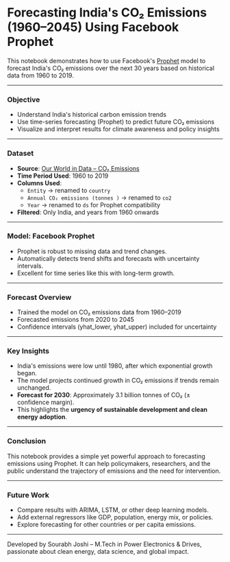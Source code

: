 
# Forecasting India's CO₂ Emissions (1960–2045) Using Facebook Prophet

This notebook demonstrates how to use Facebook's [Prophet](https://facebook.github.io/prophet/) model to forecast India's CO₂ emissions over the next 30 years based on historical data from 1960 to 2019.

---

### Objective

- Understand India's historical carbon emission trends
- Use time-series forecasting (Prophet) to predict future CO₂ emissions
- Visualize and interpret results for climate awareness and policy insights

---

###  Dataset

- **Source**: [Our World in Data – CO₂ Emissions](https://ourworldindata.org/co2-emissions)
- **Time Period Used**: 1960 to 2019
- **Columns Used**:
  - `Entity` → renamed to `country`
  - `Annual CO₂ emissions (tonnes )` → renamed to `co2`
  - `Year` → renamed to `ds` for Prophet compatibility
- **Filtered**: Only India, and years from 1960 onwards

---

###  Model: Facebook Prophet

- Prophet is robust to missing data and trend changes.
- Automatically detects trend shifts and forecasts with uncertainty intervals.
- Excellent for time series like this with long-term growth.

---

###  Forecast Overview

- Trained the model on CO₂ emissions data from 1960–2019
- Forecasted emissions from 2020 to 2045
- Confidence intervals (yhat_lower, yhat_upper) included for uncertainty

---

###  Key Insights

- India's emissions were low until 1980, after which exponential growth began.
- The model projects continued growth in CO₂ emissions if trends remain unchanged.
- **Forecast for 2030**: Approximately 3.1 billion tonnes of CO₂ (± confidence margin).
- This highlights the **urgency of sustainable development and clean energy adoption**.

---

### Conclusion

This notebook provides a simple yet powerful approach to forecasting emissions using Prophet. It can help policymakers, researchers, and the public understand the trajectory of emissions and the need for intervention.

---

### Future Work

- Compare results with ARIMA, LSTM, or other deep learning models.
- Add external regressors like GDP, population, energy mix, or policies.
- Explore forecasting for other countries or per capita emissions.

---

 Developed by Sourabh Joshi – M.Tech in Power Electronics & Drives, passionate about clean energy, data science, and global impact.
